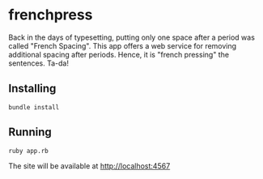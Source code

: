 frenchpress
===========

Back in the days of typesetting, putting only one space after a period was called "French Spacing". This app offers a web service for removing additional spacing after periods. Hence, it is "french pressing" the sentences. Ta-da!

## Installing

```
bundle install
```

## Running

```
ruby app.rb
````

The site will be available at [http://localhost:4567](http://localhost:4567)
